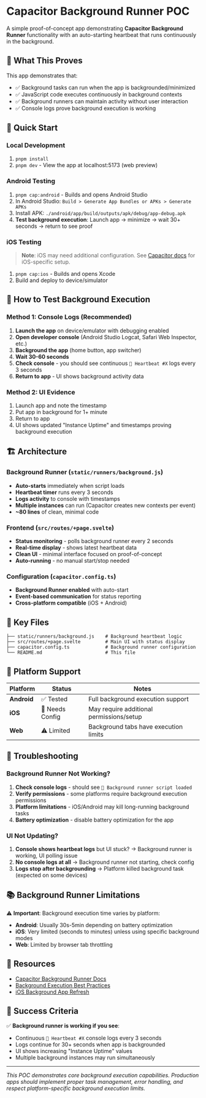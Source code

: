 # Capacitor Background Runner POC

A simple proof-of-concept app demonstrating **Capacitor Background Runner** functionality with an auto-starting heartbeat that runs continuously in the background.

## 🎯 What This Proves

This app demonstrates that:
- ✅ Background tasks can run when the app is backgrounded/minimized
- ✅ JavaScript code executes continuously in background contexts
- ✅ Background runners can maintain activity without user interaction
- ✅ Console logs prove background execution is working

## 🚀 Quick Start

### Local Development
1. `pnpm install`
2. `pnpm dev` - View the app at localhost:5173 (web preview)

### Android Testing
1. `pnpm cap:android` - Builds and opens Android Studio
2. In Android Studio: `Build > Generate App Bundles or APKs > Generate APKs`
3. Install APK: `./android/app/build/outputs/apk/debug/app-debug.apk`
4. **Test background execution**: Launch app → minimize → wait 30+ seconds → return to see proof

### iOS Testing
> **Note**: iOS may need additional configuration. See [Capacitor docs](https://capacitorjs.com/docs/apis/background-runner) for iOS-specific setup.
1. `pnpm cap:ios` - Builds and opens Xcode
2. Build and deploy to device/simulator

## 🔬 How to Test Background Execution

### Method 1: Console Logs (Recommended)
1. **Launch the app** on device/emulator with debugging enabled
2. **Open developer console** (Android Studio Logcat, Safari Web Inspector, etc.)
3. **Background the app** (home button, app switcher)
4. **Wait 30-60 seconds**
5. **Check console** - you should see continuous `💓 Heartbeat #X` logs every 3 seconds
6. **Return to app** - UI shows background activity data

### Method 2: UI Evidence
1. Launch app and note the timestamp
2. Put app in background for 1+ minute
3. Return to app
4. UI shows updated "Instance Uptime" and timestamps proving background execution

## 🏗️ Architecture

### Background Runner (`static/runners/background.js`)
- **Auto-starts** immediately when script loads
- **Heartbeat timer** runs every 3 seconds
- **Logs activity** to console with timestamps
- **Multiple instances** can run (Capacitor creates new contexts per event)
- **~80 lines** of clean, minimal code

### Frontend (`src/routes/+page.svelte`)
- **Status monitoring** - polls background runner every 2 seconds
- **Real-time display** - shows latest heartbeat data
- **Clean UI** - minimal interface focused on proof-of-concept
- **Auto-running** - no manual start/stop needed

### Configuration (`capacitor.config.ts`)
- **Background Runner enabled** with auto-start
- **Event-based communication** for status reporting
- **Cross-platform compatible** (iOS + Android)

## 🧩 Key Files

```
├── static/runners/background.js    # Background heartbeat logic
├── src/routes/+page.svelte         # Main UI with status display  
├── capacitor.config.ts             # Background runner configuration
└── README.md                       # This file
```

## 📱 Platform Support

| Platform | Status | Notes |
|----------|--------|---------|
| **Android** | ✅ Tested | Full background execution support |
| **iOS** | 🚧 Needs Config | May require additional permissions/setup |
| **Web** | ⚠️ Limited | Background tabs have execution limits |

## 🐛 Troubleshooting

### Background Runner Not Working?
1. **Check console logs** - should see `🚀 Background runner script loaded`
2. **Verify permissions** - some platforms require background execution permissions
3. **Platform limitations** - iOS/Android may kill long-running background tasks
4. **Battery optimization** - disable battery optimization for the app

### UI Not Updating?
1. **Console shows heartbeat logs** but UI stuck? → Background runner is working, UI polling issue
2. **No console logs at all** → Background runner not starting, check config
3. **Logs stop after backgrounding** → Platform killed background task (expected on some devices)

## 📚 Background Runner Limitations

⚠️ **Important**: Background execution time varies by platform:
- **Android**: Usually 30s-5min depending on battery optimization
- **iOS**: Very limited (seconds to minutes) unless using specific background modes
- **Web**: Limited by browser tab throttling

## 🔗 Resources

- [Capacitor Background Runner Docs](https://capacitorjs.com/docs/apis/background-runner)
- [Background Execution Best Practices](https://developer.android.com/guide/background)
- [iOS Background App Refresh](https://developer.apple.com/documentation/backgroundtasks)

## 🎉 Success Criteria

✅ **Background runner is working if you see**:
- Continuous `💓 Heartbeat #X` console logs every 3 seconds
- Logs continue for 30+ seconds when app is backgrounded
- UI shows increasing "Instance Uptime" values
- Multiple background instances may run simultaneously

---

*This POC demonstrates core background execution capabilities. Production apps should implement proper task management, error handling, and respect platform-specific background execution limits.*
